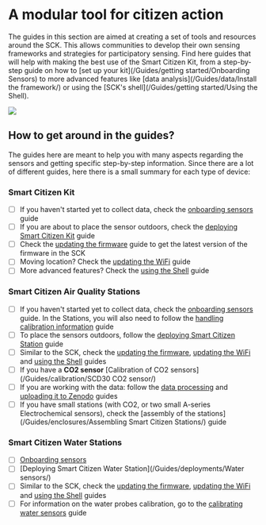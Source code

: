 # A modular tool for citizen action

The guides in this section are aimed at creating a set of tools and resources around the SCK. This allows communities to develop their own sensing frameworks and strategies for participatory sensing. Find here guides that will help with making the best use of the Smart Citizen Kit, from a step-by-step guide on how to [set up your kit](/Guides/getting started/Onboarding Sensors) to more advanced features like [data analysis](/Guides/data/Install the framework/) or using the [SCK's shell](/Guides/getting started/Using the Shell).

![](https://camo.githubusercontent.com/53ece1879090c116a1be2e3998df2960afc9fa12/68747470733a2f2f63646e2e7261776769742e636f6d2f6661626c616262636e2f736d617274636974697a656e2d746f6f6c6b69742f32346233353431382f696d672e6a7067)

## How to get around in the guides?

The guides here are meant to help you with many aspects regarding the sensors and getting specific step-by-step information. Since there are a lot of different guides, here there is a small summary for each type of device:

<div class="banner-sensor" style="background-image: url('https://live.staticflickr.com/65535/48992224646_bd32af64ae_k.jpg');">
	<h3 class="banner-title"> Smart Citizen Kit </h3>
</div>

- [ ] If you haven't started yet to collect data, check the [onboarding sensors](/Guides/getting%20started/Onboarding%20Sensors/) guide
- [ ] If you are about to place the sensor outdoors, check the [deploying Smart Citizen Kit](/Guides/deployments/Deploying%20SCK/) guide
- [ ] Check the [updating the firmware](/Guides/firmware/Update%20the%20firmware/) guide to get the latest version of the firmware in the SCK
- [ ] Moving location? Check the [updating the WiFi](/Guides/getting%20started/Updating%20the%20Wi-Fi/) guide
- [ ] More advanced features? Check the [using the Shell](/Guides/getting%20started/Using%20the%20Shell/) guide

<div class="banner-sensor" style="background-image: url('https://live.staticflickr.com/65535/50976345233_cae6391c94_k.jpg');">
	<h3 class="banner-title"> Smart Citizen Air Quality Stations </h3>
</div>

- [ ] If you haven't started yet to collect data, check the [onboarding sensors](/Guides/getting%20started/Onboarding%20Sensors/) guide. In the Stations, you will also need to follow the [handling calibration information](/Guides/data/Handling%20calibration%20data/) guide
- [ ] To place the sensors outdoors, follow the [deploying Smart Citizen Station](/Guides/deployments/Deploying%20Smart%20Citizen%20Station/) guide
- [ ] Similar to the SCK, check the [updating the firmware](/Guides/firmware/Update%20the%20firmware/), [updating the WiFi](/Guides/getting%20started/Updating%20the%20Wi-Fi/) and [using the Shell](/Guides/getting%20started/Using%20the%20Shell/) guides
- [ ] If you have a **CO2 sensor** [Calibration of CO2 sensors](/Guides/calibration/SCD30 CO2 sensor/)
- [ ] If you are working with the data: follow the [data processing](/Guides/data/Custom%20data%20processing/) and [uploading it to Zenodo](/Guides/data/Upload%20data%20to%20zenodo/) guides
- [ ] If you have small stations (with CO2, or two small A-series Electrochemical sensors), check the [assembly of the stations](/Guides/enclosures/Assembling Smart Citizen Stations/) guide

<div class="banner-sensor" style="background-image: url('https://live.staticflickr.com/65535/51232063715_5e37cfb1a0_k.jpg');">
	<h3 class="banner-title"> Smart Citizen Water Stations </h3>
</div>

- [ ] [Onboarding sensors](/Guides/getting%20started/Onboarding%20Sensors/)
- [ ] [Deploying Smart Citizen Water Station](/Guides/deployments/Water sensors/)
- [ ] Similar to the SCK, check the [updating the firmware](/Guides/firmware/Update%20the%20firmware/), [updating the WiFi](/Guides/getting%20started/Updating%20the%20Wi-Fi/) and [using the Shell](/Guides/getting%20started/Using%20the%20Shell/) guides
- [ ] For information on the water probes calibration, go to the [calibrating water sensors](/Guides/calibration/Water%20sensors/) guide